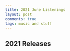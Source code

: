 ```yaml
---
title: 2021 June Listenings
layout: post
comments: true
tags: music and stuff
---
```


## 2021 Releases

